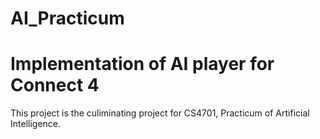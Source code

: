 # AI_Practicum
<h1> Implementation of AI player for Connect 4</h1>
<p>This project is the culiminating project for CS4701, Practicum of Artificial Intelligence.</p>
